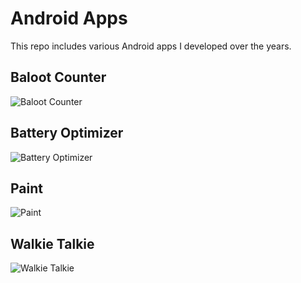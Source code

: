 # Android Apps
This repo includes various Android apps I developed over the years.

## Baloot Counter
![Baloot Counter](https://github.com/younes-alturkey/android-apps/blob/main/images/baloot.png)

## Battery Optimizer
![Battery Optimizer](https://github.com/younes-alturkey/android-apps/blob/main/images/battery.png)

## Paint
![Paint](https://github.com/younes-alturkey/android-apps/blob/main/images/paint.png)

## Walkie Talkie
![Walkie Talkie](https://github.com/younes-alturkey/android-apps/blob/main/images/walkie-talkie-2.png)
